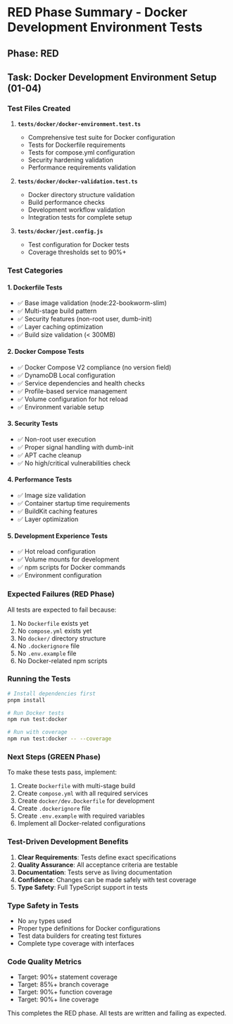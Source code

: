 # RED Phase Summary - Docker Development Environment Tests

## Phase: RED
## Task: Docker Development Environment Setup (01-04)

### Test Files Created

1. **`tests/docker/docker-environment.test.ts`**
   - Comprehensive test suite for Docker configuration
   - Tests for Dockerfile requirements
   - Tests for compose.yml configuration
   - Security hardening validation
   - Performance requirements validation

2. **`tests/docker/docker-validation.test.ts`**
   - Docker directory structure validation
   - Build performance checks
   - Development workflow validation
   - Integration tests for complete setup

3. **`tests/docker/jest.config.js`**
   - Test configuration for Docker tests
   - Coverage thresholds set to 90%+

### Test Categories

#### 1. Dockerfile Tests
- ✅ Base image validation (node:22-bookworm-slim)
- ✅ Multi-stage build pattern
- ✅ Security features (non-root user, dumb-init)
- ✅ Layer caching optimization
- ✅ Build size validation (< 300MB)

#### 2. Docker Compose Tests
- ✅ Docker Compose V2 compliance (no version field)
- ✅ DynamoDB Local configuration
- ✅ Service dependencies and health checks
- ✅ Profile-based service management
- ✅ Volume configuration for hot reload
- ✅ Environment variable setup

#### 3. Security Tests
- ✅ Non-root user execution
- ✅ Proper signal handling with dumb-init
- ✅ APT cache cleanup
- ✅ No high/critical vulnerabilities check

#### 4. Performance Tests
- ✅ Image size validation
- ✅ Container startup time requirements
- ✅ BuildKit caching features
- ✅ Layer optimization

#### 5. Development Experience Tests
- ✅ Hot reload configuration
- ✅ Volume mounts for development
- ✅ npm scripts for Docker commands
- ✅ Environment configuration

### Expected Failures (RED Phase)

All tests are expected to fail because:
1. No `Dockerfile` exists yet
2. No `compose.yml` exists yet
3. No `docker/` directory structure
4. No `.dockerignore` file
5. No `.env.example` file
6. No Docker-related npm scripts

### Running the Tests

```bash
# Install dependencies first
pnpm install

# Run Docker tests
npm run test:docker

# Run with coverage
npm run test:docker -- --coverage
```

### Next Steps (GREEN Phase)

To make these tests pass, implement:
1. Create `Dockerfile` with multi-stage build
2. Create `compose.yml` with all required services
3. Create `docker/dev.Dockerfile` for development
4. Create `.dockerignore` file
5. Create `.env.example` with required variables
6. Implement all Docker-related configurations

### Test-Driven Development Benefits

1. **Clear Requirements**: Tests define exact specifications
2. **Quality Assurance**: All acceptance criteria are testable
3. **Documentation**: Tests serve as living documentation
4. **Confidence**: Changes can be made safely with test coverage
5. **Type Safety**: Full TypeScript support in tests

### Type Safety in Tests

- No `any` types used
- Proper type definitions for Docker configurations
- Test data builders for creating test fixtures
- Complete type coverage with interfaces

### Code Quality Metrics

- Target: 90%+ statement coverage
- Target: 85%+ branch coverage
- Target: 90%+ function coverage
- Target: 90%+ line coverage

This completes the RED phase. All tests are written and failing as expected.